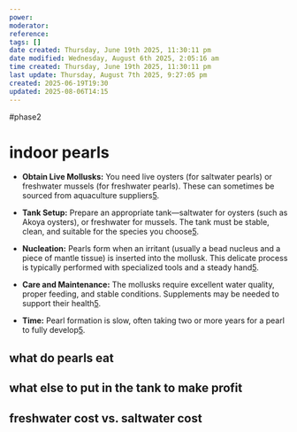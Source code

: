 ```yaml
---
power: 
moderator: 
reference: 
tags: []
date created: Thursday, June 19th 2025, 11:30:11 pm
date modified: Wednesday, August 6th 2025, 2:05:16 am
time created: Thursday, June 19th 2025, 11:30:11 pm
last update: Thursday, August 7th 2025, 9:27:05 pm
created: 2025-06-19T19:30
updated: 2025-08-06T14:15
---
```

#phase2 
# indoor pearls

- **Obtain Live Mollusks:** You need live oysters (for saltwater pearls) or freshwater mussels (for freshwater pearls). These can sometimes be sourced from aquaculture suppliers[5](https://www.restonyc.com/can-i-grow-my-own-pearls/).
    
- **Tank Setup:** Prepare an appropriate tank—saltwater for oysters (such as Akoya oysters), or freshwater for mussels. The tank must be stable, clean, and suitable for the species you choose[5](https://www.restonyc.com/can-i-grow-my-own-pearls/).
    
- **Nucleation:** Pearls form when an irritant (usually a bead nucleus and a piece of mantle tissue) is inserted into the mollusk. This delicate process is typically performed with specialized tools and a steady hand[5](https://www.restonyc.com/can-i-grow-my-own-pearls/).
    
- **Care and Maintenance:** The mollusks require excellent water quality, proper feeding, and stable conditions. Supplements may be needed to support their health[5](https://www.restonyc.com/can-i-grow-my-own-pearls/).
    
- **Time:** Pearl formation is slow, often taking two or more years for a pearl to fully develop[5](https://www.restonyc.com/can-i-grow-my-own-pearls/).
## what do pearls eat
## what else to put in the tank to make profit
## freshwater cost vs. saltwater cost

